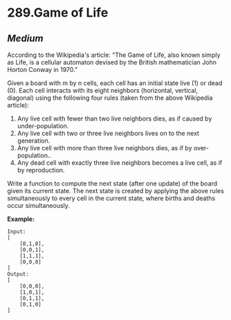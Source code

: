 289.Game of Life
=======

*Medium*
-------

According to the Wikipedia's article: "The Game of Life, also known simply as Life, is a cellular automaton devised by the British mathematician John Horton Conway in 1970."

Given a board with m by n cells, each cell has an initial state live (1) or dead (0). Each cell interacts with its eight neighbors (horizontal, vertical, diagonal) using the following four rules (taken from the above Wikipedia article):

1. Any live cell with fewer than two live neighbors dies, as if caused by under-population.
2. Any live cell with two or three live neighbors lives on to the next generation.
3. Any live cell with more than three live neighbors dies, as if by over-population..
4. Any dead cell with exactly three live neighbors becomes a live cell, as if by reproduction.

Write a function to compute the next state (after one update) of the board given its current state. The next state is created by applying the above rules simultaneously to every cell in the current state, where births and deaths occur simultaneously.

**Example:**

    Input:
    [
        [0,1,0],
        [0,0,1],
        [1,1,1],
        [0,0,0]
    ]
    Output:
    [
        [0,0,0],
        [1,0,1],
        [0,1,1],
        [0,1,0]
    ]
